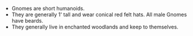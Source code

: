 - Gnomes are short humanoids. 
- They are generally 1' tall and wear conical red felt hats. All male Gnomes have beards.
- They generally live in enchanted woodlands and keep to themselves.